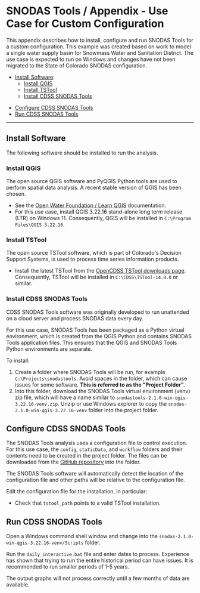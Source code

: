 # SNODAS Tools / Appendix - Use Case for Custom Configuration

This appendix describes how to install, configure and run SNODAS Tools for a custom configuration.
This example was created based on work to model a single water supply basin for Snowmass Water and Sanitation District.
The use case is expected to run on Windows and changes have not been migrated to the
State of Colorado SNODAS configuration.

*   [Install Software](#install-software):
    +    [Install QGIS](#install-qgis)
    +    [Install TSTool](#install-tstool)
    +    [Install CDSS SNODAS Tools](#install-cdss-snodas-tools)
+   [Configure CDSS SNODAS Tools](#configure-cdss-snodas-tools)
+   [Run CDSS SNODAS Tools](#run-cdss-snodas-tools)

-------

## Install Software ##

The following software should be installed to run the analysis.

### Install QGIS ###

The open source QGIS software and PyQGIS Python tools are used to perform spatial data analysis.
A recent stable version of QGIS has been chosen.

*   See the [Open Water Foundation / Learn QGIS](https://learn.openwaterfoundation.org/owf-learn-qgis/install-qgis/install-qgis/) documentation.
*   For this use case, install QGIS 3.22.16 stand-alone long term release (LTR) on Windows 11.
    Consequently, QGIS will be installed in `C:\Program Files\QGIS 3.22.16`.

### Install TSTool ###

The open source TSTool software, which is part of Colorado's Decision Support Systems,
is used to process time series information products.

*   Install the latest TSTool from the [OpenCDSS TSTool downloads page](https://opencdss.state.co.us/tstool/).
    Consequently, TSTool will be installed in `C:\CDSS\TSTool-14.8.0` or similar.

### Install CDSS SNODAS Tools ###

CDSS SNODAS Tools software was originally developed to run unattended on a cloud server and process SNODAS data every day.

For this use case, SNODAS Tools has been packaged as a Python virtual environment,
which is created from the QGIS Python and contains SNODAS Tools application files.
This ensures that the QGIS and SNODAS Tools Python environments are separate.

To install:

1.  Create a folder where SNODAS Tools will be run, for example `C:\Projects\snodastools`.
    Avoid spaces in the folder, which can cause issues for some software.
    **This is referred to as the "Project Folder".**
2.  Into this folder, download the SNODAS Tools virtual environment (venv) zip file,
    which will have a name similar to `snodastools-2.1.0-win-qgis-3.22.16-venv.zip`.
    Unzip or use Windows explorer to copy the `snodas-2.1.0-win-qgis-3.22.16-venv` folder into the project folder.

## Configure CDSS SNODAS Tools ##

The SNODAS Tools analysis uses a configuration file to control execution.
For this use case, the `config`, `staticData`, and `workflow` folders and their contents
need to be created in the project folder.
The files can be downloaded from the
[GitHub repository](https://github.com/OpenWaterFoundation/cdss-app-snodas-tools/blob/master/test-custom/)
into the folder.

The SNODAS Tools software will automatically detect the location of the configuration file
and other paths will be relative to the configuration file.

Edit the configuration file for the installation, in particular:

*   Check that `tstool_path` points to a valid TSTool installation.

## Run CDSS SNODAS Tools ##

Open a Windows command shell window and change into the
`snodas-2.1.0-win-qgis-3.22.16-venv/Scripts` folder.

Run the `daily_interactive.bat` file and enter dates to process.
Experience has shown that trying to run the entire historical period can have issues.
It is recommended to run smaller periods of 1-5 years.

The output graphs will not process correctly until a few months of data are available.


